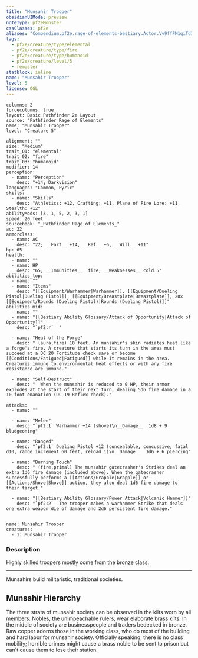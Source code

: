 ```yaml
---
title: "Munsahir Trooper"
obsidianUIMode: preview
noteType: pf2eMonster
cssClasses: pf2e
aliases: "Compendium.pf2e.rage-of-elements-bestiary.Actor.Vv9ffFM1qiTdIEsy" 
tags:
  - pf2e/creature/type/elemental
  - pf2e/creature/type/fire
  - pf2e/creature/type/humanoid
  - pf2e/creature/level/5
  - remaster
statblock: inline
name: "Munsahir Trooper"
level: 5
license: OGL
---
```


```statblock
columns: 2
forcecolumns: true
layout: Basic Pathfinder 2e Layout
source: "Pathfinder Rage of Elements"
name: "Munsahir Trooper"
level: "Creature 5"

alignment: ""
size: "Medium"
trait_01: "elemental"
trait_02: "fire"
trait_03: "humanoid"
modifier: 14
perception:
  - name: "Perception"
    desc: "+14; Darkvision"
languages: "Common, Pyric"
skills:
  - name: "Skills"
    desc: "Athletics: +12, Crafting: +11, Plane of Fire Lore: +11, Stealth: +12"
abilityMods: [3, 1, 5, 2, 3, 1]
speed: 20 feet
sourcebook: "_Pathfinder Rage of Elements_"
ac: 22
armorclass:
  - name: AC
    desc: "22; __Fort__ +14, __Ref__ +6, __Will__ +11"
hp: 65
health:
  - name: ""
  - name: HP
    desc: "65; __Immunities__  fire; __Weaknesses__ cold 5"
abilities_top:
  - name: ""
  - name: "Items"
    desc: "[[Equipment/Warhammer|Warhammer]], [[Equipment/Dueling Pistol|Dueling Pistol]], [[Equipment/Breastplate|Breastplate]], 20x [[Equipment/Rounds (Dueling Pistol)|Rounds (Dueling Pistol)]]"
abilities_mid:
  - name: ""
  - name: "[[Bestiary Ability Glossary/Attack of Opportunity|Attack of Opportunity]]"
    desc: "`pf2:r`  "

  - name: "Heat of the Forge"
    desc: " (aura,fire) 10 feet. An munsahir's skin radiates heat like a forge's fire. A creature that starts its turn in the area must succeed at a DC 20 Fortitude check save or become [[Conditions/Fatigued|Fatigued]] while it remains in the area. Creatures immune to environmental heat effects or with any fire resistance are immune."

  - name: "Self-Destruct"
    desc: "  When the munsahir is reduced to 0 HP, their armor explodes at the start of their next turn, dealing 5d6 fire damage in a 10-foot emanation (DC 19 Reflex check)."

attacks:
  - name: ""

  - name: "Melee"
    desc: "`pf2:1` Warhammer +14 (shove)\n__Damage__  1d8 + 9 bludgeoning"

  - name: "Ranged"
    desc: "`pf2:1` Dueling Pistol +12 (concealable, concussive, fatal d10, range increment 60 feet, reload 1)\n__Damage__  1d6 + 6 piercing"

  - name: "Burning Touch"
    desc: " (fire,primal) The munsahir gatecrasher's Strikes deal an extra 1d6 fire damage (included above). When the gatecrasher successfully performs a [[Actions/Grapple|Grapple]] or [[Actions/Shove|Shove]] action, they also deal 1d6 fire damage to their target."

  - name: "[[Bestiary Ability Glossary/Power Attack|Volcanic Hammer]]"
    desc: "`pf2:2`  The trooper makes a warhammer Strike that deals one extra weapon die of damage and 2d6 persistent fire damage."
 
```

```encounter-table
name: Munsahir Trooper
creatures:
  - 1: Munsahir Trooper
```


### Description
Highly skilled troopers mostly come from the bronze class.

* * *

Munsahirs build militaristic, traditional societies.

## Munsahir Hierarchy

The three strata of munsahir society can be observed in the kilts worn by all members. Nobles, the unimpeachable rulers, wear elaborate brass kilts. In the middle of society are businesspeople and traders bedecked in bronze. Raw copper adorns those in the working class, who do most of the building and hard labor for munsahir society. Officially speaking, there is no class mobility; horrible crimes might cause a brass noble to be sent to prison but can't cause them to lose their station.
